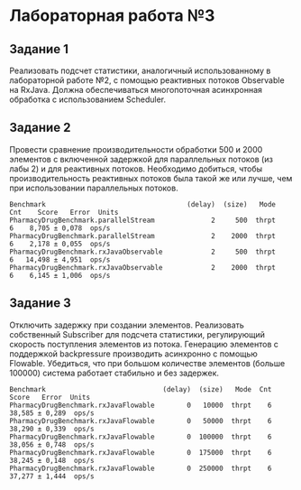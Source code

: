 # Лабораторная работа №3

## Задание 1

Реализовать подсчет статистики, аналогичный использованному в лабораторной работе №2, с помощью реактивных потоков Observable на RxJava. Должна обеспечиваться многопоточная асинхронная обработка с использованием Scheduler.


## Задание 2
Провести сравнение производительности обработки 500 и 2000 элементов с включенной задержкой для параллельных потоков (из лабы 2) и для реактивных потоков. Необходимо добиться, чтобы производительность реактивных потоков была такой же или лучше, чем при использовании параллельных потоков.

```
Benchmark                                   (delay)  (size)   Mode  Cnt    Score   Error  Units
PharmacyDrugBenchmark.parallelStream              2     500  thrpt    6    8,705 ± 0,078  ops/s
PharmacyDrugBenchmark.parallelStream              2    2000  thrpt    6    2,178 ± 0,055  ops/s
PharmacyDrugBenchmark.rxJavaObservable            2     500  thrpt    6   14,498 ± 4,951  ops/s
PharmacyDrugBenchmark.rxJavaObservable            2    2000  thrpt    6    6,145 ± 1,006  ops/s
```

## Задание 3
Отключить задержку при создании элементов. Реализовать собственный Subscriber для подсчета статистики, регулирующий скорость поступления элементов из потока. Генерацию элементов с поддержкой backpressure производить асинхронно с помощью Flowable. Убедиться, что при большом количестве элементов (больше 100000) система работает стабильно и без задержек.

```
Benchmark                             (delay)  (size)   Mode  Cnt   Score   Error  Units
PharmacyDrugBenchmark.rxJavaFlowable        0   10000  thrpt    6  38,585 ± 0,289  ops/s
PharmacyDrugBenchmark.rxJavaFlowable        0   50000  thrpt    6  38,290 ± 0,339  ops/s
PharmacyDrugBenchmark.rxJavaFlowable        0  100000  thrpt    6  38,056 ± 0,748  ops/s
PharmacyDrugBenchmark.rxJavaFlowable        0  175000  thrpt    6  38,245 ± 0,148  ops/s
PharmacyDrugBenchmark.rxJavaFlowable        0  250000  thrpt    6  37,277 ± 1,444  ops/s
```